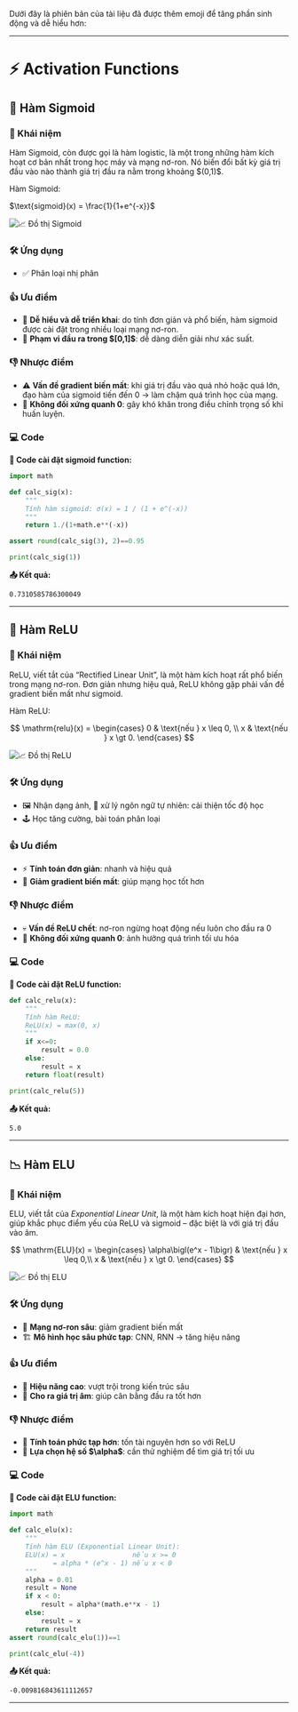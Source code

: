 Dưới đây là phiên bản của tài liệu đã được thêm emoji để tăng phần sinh động và dễ hiểu hơn:

---

# ⚡ Activation Functions

## 🧮 Hàm Sigmoid

### 📘 Khái niệm

Hàm Sigmoid, còn được gọi là hàm logistic, là một trong những hàm kích hoạt cơ bản nhất trong học máy và mạng nơ-ron. Nó biến đổi bất kỳ giá trị đầu vào nào thành giá trị đầu ra nằm trong khoảng \$(0,1)\$.

Hàm Sigmoid:

$\text{sigmoid}(x) = \frac{1}{1+e^{-x}}$

![📈 Đồ thị Sigmoid](imgs/sigmoid-graph.png)

### 🛠️ Ứng dụng

* ✅ Phân loại nhị phân

### 👍 Ưu điểm

* 🧠 **Dễ hiểu và dễ triển khai**: do tính đơn giản và phổ biến, hàm sigmoid được cài đặt trong nhiều loại mạng nơ-ron.
* 🎯 **Phạm vi đầu ra trong $\[0,1]\$**: dễ dàng diễn giải như xác suất.

### 👎 Nhược điểm

* ⚠️ **Vấn đề gradient biến mất**: khi giá trị đầu vào quá nhỏ hoặc quá lớn, đạo hàm của sigmoid tiến đến 0 → làm chậm quá trình học của mạng.
* 🔄 **Không đối xứng quanh 0**: gây khó khăn trong điều chỉnh trọng số khi huấn luyện.

### 💻 Code

**🧾 Code cài đặt sigmoid function:**

```python
import math

def calc_sig(x):
    """
    Tính hàm sigmoid: σ(x) = 1 / (1 + e^(-x))
    """
    return 1./(1+math.e**(-x))

assert round(calc_sig(3), 2)==0.95

print(calc_sig(1))
```

**📤 Kết quả:**

```
0.7310585786300049
```

---

## 🔺 Hàm ReLU

### 📘 Khái niệm

ReLU, viết tắt của “Rectified Linear Unit”, là một hàm kích hoạt rất phổ biến trong mạng nơ-ron. Đơn giản nhưng hiệu quả, ReLU không gặp phải vấn đề gradient biến mất như sigmoid.

Hàm ReLU:

$$
\mathrm{relu}(x) = 
\begin{cases}
0 & \text{nếu } x \leq 0, \\
x & \text{nếu } x \gt 0.
\end{cases}
$$

![📈 Đồ thị ReLU](imgs/relu-graph.png)

### 🛠️ Ứng dụng

* 🖼️ Nhận dạng ảnh, 🧾 xử lý ngôn ngữ tự nhiên: cải thiện tốc độ học
* 🕹️ Học tăng cường, bài toán phân loại

### 👍 Ưu điểm

* ⚡ **Tính toán đơn giản**: nhanh và hiệu quả
* 💪 **Giảm gradient biến mất**: giúp mạng học tốt hơn

### 👎 Nhược điểm

* 💀 **Vấn đề ReLU chết**: nơ-ron ngừng hoạt động nếu luôn cho đầu ra 0
* 🔄 **Không đối xứng quanh 0**: ảnh hưởng quá trình tối ưu hóa

### 💻 Code

**🧾 Code cài đặt ReLU function:**

```python
def calc_relu(x):
    """
    Tính hàm ReLU:
    ReLU(x) = max(0, x)
    """
    if x<=0:
        result = 0.0
    else:
        result = x
    return float(result)

print(calc_relu(5))
```

**📤 Kết quả:**

```
5.0
```

---

## 📉 Hàm ELU

### 📘 Khái niệm

ELU, viết tắt của *Exponential Linear Unit*, là một hàm kích hoạt hiện đại hơn, giúp khắc phục điểm yếu của ReLU và sigmoid – đặc biệt là với giá trị đầu vào âm.

$$
\mathrm{ELU}(x) =
\begin{cases}
\alpha\bigl(e^x - 1\bigr) & \text{nếu } x \leq 0,\\
x & \text{nếu } x \gt 0.
\end{cases}
$$

![📈 Đồ thị ELU](imgs/elu-graph.png)

### 🛠️ Ứng dụng

* 🧠 **Mạng nơ-ron sâu**: giảm gradient biến mất
* 🏗️ **Mô hình học sâu phức tạp**: CNN, RNN → tăng hiệu năng

### 👍 Ưu điểm

* 🚀 **Hiệu năng cao**: vượt trội trong kiến trúc sâu
* 🔄 **Cho ra giá trị âm**: giúp cân bằng đầu ra tốt hơn

### 👎 Nhược điểm

* 🧮 **Tính toán phức tạp hơn**: tốn tài nguyên hơn so với ReLU
* 🧪 **Lựa chọn hệ số \$\alpha\$**: cần thử nghiệm để tìm giá trị tối ưu

### 💻 Code

**🧾 Code cài đặt ELU function:**

```python
import math

def calc_elu(x):
    """
    Tính hàm ELU (Exponential Linear Unit):
    ELU(x) = x                 nếu x >= 0
           = alpha * (e^x - 1) nếu x < 0
    """
    alpha = 0.01
    result = None
    if x < 0:
        result = alpha*(math.e**x - 1)
    else:
        result = x
    return result
assert round(calc_elu(1))==1

print(calc_elu(-4))
```

**📤 Kết quả:**

```
-0.009816843611112657
```

---
